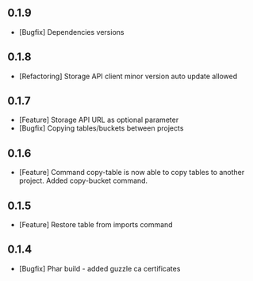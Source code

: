 ## 0.1.9
 * [Bugfix] Dependencies versions

## 0.1.8
 * [Refactoring] Storage API client minor version auto update allowed

## 0.1.7
 * [Feature] Storage API URL as optional parameter
 * [Bugfix] Copying tables/buckets between projects

## 0.1.6
 * [Feature] Command copy-table is now able to copy tables to another project. Added copy-bucket command.

## 0.1.5
 * [Feature] Restore table from imports command

## 0.1.4
 * [Bugfix] Phar build - added guzzle ca certificates



